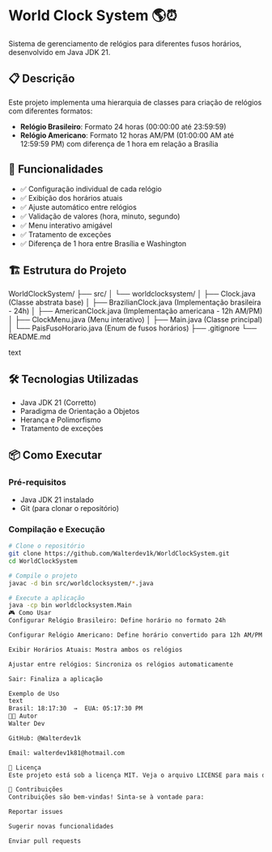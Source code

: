 # World Clock System 🌎⏰

Sistema de gerenciamento de relógios para diferentes fusos horários, desenvolvido em Java JDK 21.

## 📋 Descrição

Este projeto implementa uma hierarquia de classes para criação de relógios com diferentes formatos:
- **Relógio Brasileiro**: Formato 24 horas (00:00:00 até 23:59:59)
- **Relógio Americano**: Formato 12 horas AM/PM (01:00:00 AM até 12:59:59 PM) com diferença de 1 hora em relação a Brasília

## 🚀 Funcionalidades

- ✅ Configuração individual de cada relógio
- ✅ Exibição dos horários atuais
- ✅ Ajuste automático entre relógios
- ✅ Validação de valores (hora, minuto, segundo)
- ✅ Menu interativo amigável
- ✅ Tratamento de exceções
- ✅ Diferença de 1 hora entre Brasília e Washington

## 🏗️ Estrutura do Projeto
WorldClockSystem/
├── src/
│ └── worldclocksystem/
│ ├── Clock.java (Classe abstrata base)
│ ├── BrazilianClock.java (Implementação brasileira - 24h)
│ ├── AmericanClock.java (Implementação americana - 12h AM/PM)
│ ├── ClockMenu.java (Menu interativo)
│ ├── Main.java (Classe principal)
│ └── PaisFusoHorario.java (Enum de fusos horários)
├── .gitignore
└── README.md

text

## 🛠️ Tecnologias Utilizadas

- Java JDK 21 (Corretto)
- Paradigma de Orientação a Objetos
- Herança e Polimorfismo
- Tratamento de exceções

## 📦 Como Executar

### Pré-requisitos
- Java JDK 21 instalado
- Git (para clonar o repositório)

### Compilação e Execução
```bash
# Clone o repositório
git clone https://github.com/Walterdev1k/WorldClockSystem.git
cd WorldClockSystem

# Compile o projeto
javac -d bin src/worldclocksystem/*.java

# Execute a aplicação
java -cp bin worldclocksystem.Main
🎮 Como Usar
Configurar Relógio Brasileiro: Define horário no formato 24h

Configurar Relógio Americano: Define horário convertido para 12h AM/PM

Exibir Horários Atuais: Mostra ambos os relógios

Ajustar entre relógios: Sincroniza os relógios automaticamente

Sair: Finaliza a aplicação

Exemplo de Uso
text
Brasil: 18:17:30  →  EUA: 05:17:30 PM
👨‍💻 Autor
Walter Dev

GitHub: @Walterdev1k

Email: walterdev1k81@hotmail.com

📄 Licença
Este projeto está sob a licença MIT. Veja o arquivo LICENSE para mais detalhes.

🤝 Contribuições
Contribuições são bem-vindas! Sinta-se à vontade para:

Reportar issues

Sugerir novas funcionalidades

Enviar pull requests

